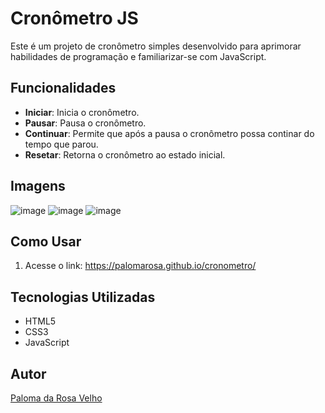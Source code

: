 # Cronômetro JS

Este é um projeto de cronômetro simples desenvolvido para aprimorar habilidades de programação e familiarizar-se com JavaScript.

## Funcionalidades

- **Iniciar**: Inicia o cronômetro.
- **Pausar**: Pausa o cronômetro.
- **Continuar**: Permite que após a pausa o cronômetro possa continar do tempo que parou.
- **Resetar**: Retorna o cronômetro ao estado inicial.

## Imagens

![image](https://github.com/PalomaRosa/cronometro/assets/86445450/742163b0-3103-4e6c-8ddd-4f1b8d1e2a2b)
![image](https://github.com/PalomaRosa/cronometro/assets/86445450/067616f9-dbb1-4ab1-8c72-f346691626ad)
![image](https://github.com/PalomaRosa/cronometro/assets/86445450/2c2b7571-082b-426b-a5d0-49ff750ac20a)

## Como Usar

1. Acesse o link: https://palomarosa.github.io/cronometro/

## Tecnologias Utilizadas

- HTML5
- CSS3
- JavaScript

## Autor

[Paloma da Rosa Velho](https://github.com/PalomaRosa)

